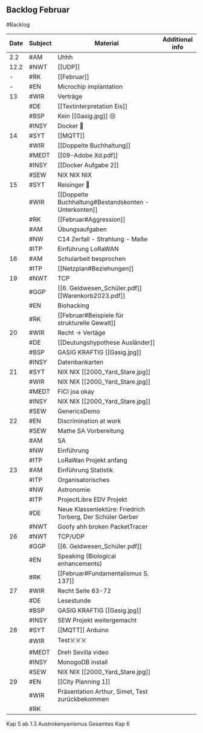 ## Backlog Februar
#Backlog

| Date | Subject | Material                                                    | Additional info |
| ---- | ------- | ----------------------------------------------------------- | --------------- |
| 2.2  | #AM     | Uhhh                                                        |                 |
| 12.2 | #NWT    | [[UDP]]                                                     |                 |
| -    | #RK     | [[Februar]]                                                 |                 |
| -    | #EN     | Microchip implantation                                      |                 |
| 13   | #WIR    | Verträge                                                    |                 |
|      | #DE     | [[Textinterpretation Eis]]                                  |                 |
|      | #BSP    | Kein [[Gasig.jpg]] 😢                                       |                 |
|      | #INSY   | Docker 🤡                                                   |                 |
| 14   | #SYT    | [[MQTT]]                                                    |                 |
|      | #WIR    | [[Doppelte Buchhaltung]]                                    |                 |
|      | #MEDT   | [[09-Adobe Xd.pdf]]                                         |                 |
|      | #INSY   | [[Docker Aufgabe 2]]                                        |                 |
|      | #SEW    | NIX NIX NIX                                                 |                 |
| 15   | #SYT    | Reisinger 🤡                                                |                 |
|      | #WIR    | [[Doppelte Buchhaltung#Bestandskonten - Unterkonten]]       |                 |
|      | #RK     | [[Februar#Aggression]]                                      |                 |
|      | #AM     | Übungsaufgaben                                              |                 |
|      | #NW     | C14 Zerfall - Strahlung - Maße                              |                 |
|      | #ITP    | Einführung LoRaWAN                                          |                 |
| 16   | #AM     | Schularbeit besprochen                                      |                 |
|      | #ITP    | [[Netzplan#Beziehungen]]                                    |                 |
| 19   | #NWT    | TCP                                                         |                 |
|      | #GGP    | [[6. Geldwesen_Schüler.pdf]] [[Warenkorb2023.pdf]]          |                 |
|      | #EN     | Biohacking                                                  |                 |
|      | #RK     | [[Februar#Beispiele für strukturelle Gewalt]]               |                 |
| 20   | #WIR    | Recht -> Vertäge                                            |                 |
|      | #DE     | [[Deutungshypothese Ausländer]]                             |                 |
|      | #BSP    | GASIG KRAFTIG [[Gasig.jpg]]                                 |                 |
|      | #INSY   | Datenbankarten                                              |                 |
| 21   | #SYT    | NIX NIX [[2000_Yard_Stare.jpg]]                             |                 |
|      | #WIR    | NIX NIX [[2000_Yard_Stare.jpg]]                             |                 |
|      | #MEDT   | FICI joa okay                                               |                 |
|      | #INSY   | NIX NIX [[2000_Yard_Stare.jpg]]                             |                 |
|      | #SEW    | GenericsDemo                                                |                 |
| 22   | #EN     | Discrimination at work                                      |                 |
|      | #SEW    | Mathe SA Vorbereitung                                       |                 |
|      | #AM     | SA                                                          |                 |
|      | #NW     | Einführung                                                  |                 |
|      | #ITP    | LoRaWan Projekt anfang                                      |                 |
| 23   | #AM     | Einführung Statistik                                        |                 |
|      | #ITP    | Organisatorisches                                           |                 |
|      | #NW     | Astronomie                                                  |                 |
|      | #ITP    | ProjectLibre EDV Projekt                                    |                 |
|      | #DE     | Neue Klassenlektüre:  Friedrich Torberg, Der Schüler Gerber |                 |
|      | #NWT    | Goofy ahh broken PacketTracer                               |                 |
| 26   | #NWT    | TCP/UDP                                                     |                 |
|      | #GGP    | [[6. Geldwesen_Schüler.pdf]]                                |                 |
|      | #EN     | Speaking (Biological enhancements)                          |                 |
|      | #RK     | [[Februar#Fundamentalismus S. 137]]                         |                 |
| 27   | #WIR    | Recht Seite 63-72                                           |                 |
|      | #DE     | Lesestunde                                                  |                 |
|      | #BSP    | GASIG KRAFTIG [[Gasig.jpg]]                                 |                 |
|      | #INSY   | SEW Projekt weitergemacht                                   |                 |
| 28   | #SYT    | [[MQTT]] Arduino                                            |                 |
|      | #WIR    | Test☠️☠️☠️                                                  |                 |
|      | #MEDT   | Dreh Sevilla video                                          |                 |
|      | #INSY   | MonogoDB install                                            |                 |
|      | #SEW    | NIX NIX [[2000_Yard_Stare.jpg]]                             |                 |
| 29   | #EN     | [[City Planning 1]]                                         |                 |
|      | #WIR    | Präsentation Arthur, Simet, Test zurückbekommen             |                 |
|      | #RK     |                                                             |                 |
Kap 5 ab 1.3 Austrokenyanismus
Gesamtes Kap 6